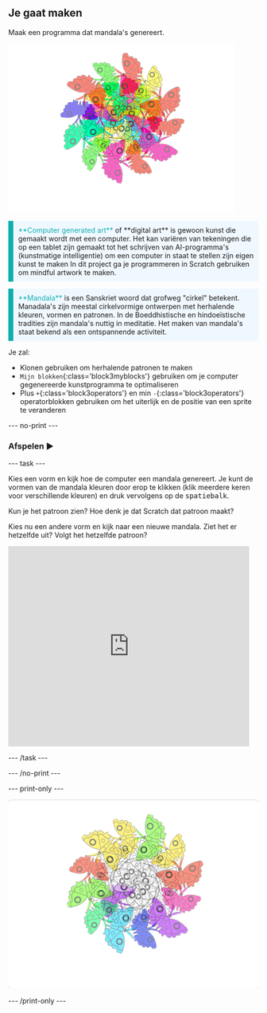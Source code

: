 ## Je gaat maken

Maak een programma dat mandala's genereert.

![Voorbeeld van een kleurrijke vlindermandala.](images/mandala.png)

<p style="border-left: solid; border-width:10px; border-color: #0faeb0; background-color: aliceblue; padding: 10px;">
<span style="color: #0faeb0">**Computer generated art**</span> of **digital art** is gewoon kunst die gemaakt wordt met een computer. Het kan variëren van tekeningen die op een tablet zijn gemaakt tot het schrijven van AI-programma's (kunstmatige intelligentie) om een computer in staat te stellen zijn eigen kunst te maken In dit project ga je programmeren in Scratch gebruiken om mindful artwork te maken.
</p>

<p style="border-left: solid; border-width:10px; border-color: #0faeb0; background-color: aliceblue; padding: 10px;">
<span style="color: #0faeb0">**Mandala**</span> is een Sanskriet woord dat grofweg "cirkel" betekent. Manadala's zijn meestal cirkelvormige ontwerpen met herhalende kleuren, vormen en patronen. In de Boeddhistische en hindoeïstische tradities zijn mandala's nuttig in meditatie. Het maken van mandala's staat bekend als een ontspannende activiteit.
</p>

Je zal:
+ Klonen gebruiken om herhalende patronen te maken
+ `Mijn blokken`{:class='block3myblocks'} gebruiken om je computer gegenereerde kunstprogramma te optimaliseren
+ Plus `+`{:class='block3operators'} en min `-`{:class='block3operators'} operatorblokken gebruiken om het uiterlijk en de positie van een sprite te veranderen

--- no-print ---

### Afspelen ▶️

--- task ---

<div style="display: flex; flex-wrap: wrap">

<div style="flex-basis: 175px; flex-grow: 1">  
Kies een vorm en kijk hoe de computer een mandala genereert. Je kunt de vormen van de mandala kleuren door erop te klikken (klik meerdere keren voor verschillende kleuren) en druk vervolgens op de <kbd>spatiebalk</kbd>.

Kun je het patroon zien? Hoe denk je dat Scratch dat patroon maakt?

Kies nu een andere vorm en kijk naar een nieuwe mandala. Ziet het er hetzelfde uit? Volgt het hetzelfde patroon?

</div>

<iframe src="https://scratch.mit.edu/projects/761933019/embed" allowtransparency="true" width="485" height="402" frameborder="0" scrolling="no" allowfullscreen></iframe>
</div>

--- /task ---

--- /no-print ---

--- print-only ---

![Voltooid project](images/showcase_static.png)

--- /print-only ---
